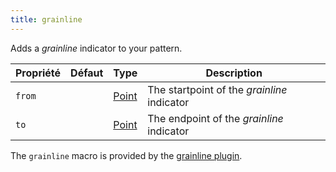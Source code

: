 ```yaml
---
title: grainline
---
```


Adds a *grainline* indicator to your pattern.

| Propriété | Défaut | Type                          | Description                                 |
| --------- | ------ | ----------------------------- | ------------------------------------------- |
| `from`    |        | [Point](/reference/api/point) | The startpoint of the *grainline* indicator |
| `to`      |        | [Point](/reference/api/point) | The endpoint of the *grainline* indicator   |

<Note>

The `grainline` macro is provided by the [grainline plugin](/reference/plugins/grainline).

</Note>



